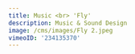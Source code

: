 ```yaml
---
title: Music <br> 'Fly'
description: Music & Sound Design
image: /cms/images/Fly 2.jpeg
vimeoID: '234135370'
---
```







